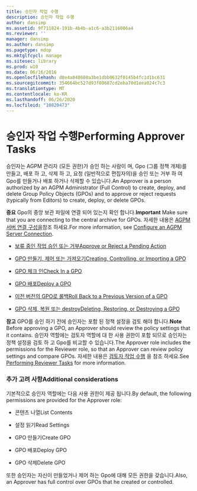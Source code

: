 ```yaml
---
title: 승인자 작업 수행
description: 승인자 작업 수행
author: dansimp
ms.assetid: 9f711824-191b-4b4b-a1c6-a3b2116006a4
ms.reviewer: ''
manager: dansimp
ms.author: dansimp
ms.pagetype: mdop
ms.mktglfcycl: manage
ms.sitesec: library
ms.prod: w10
ms.date: 06/16/2016
ms.openlocfilehash: d8e4a848608a3be1dbb0632f0145b4fc1d1bc631
ms.sourcegitcommit: 354664bc527d93f80687cd2eba70d1eea024c7c3
ms.translationtype: MT
ms.contentlocale: ko-KR
ms.lasthandoff: 06/26/2020
ms.locfileid: "10820473"
---
```

# <span data-ttu-id="f2c43-103">승인자 작업 수행</span><span class="sxs-lookup"><span data-stu-id="f2c43-103">Performing Approver Tasks</span></span>


<span data-ttu-id="f2c43-104">승인자는 AGPM 관리자 (모든 권한)가 승인 하는 사람이 며, Gpo (그룹 정책 개체)를 만들고, 배포 하 고, 삭제 하 고, 요청 (일반적으로 편집자의)을 승인 또는 거부 하 여 Gpo를 만들거나 배포 하거나 삭제할 수 있습니다.</span><span class="sxs-lookup"><span data-stu-id="f2c43-104">An Approver is a person authorized by an AGPM Administrator (Full Control) to create, deploy, and delete Group Policy Objects (GPOs) and to approve or reject requests (typically from Editors) to create, deploy, or delete GPOs.</span></span>

<span data-ttu-id="f2c43-105">**중요**  Gpo의 중앙 보관 파일에 연결 되어 있는지 확인 합니다.</span><span class="sxs-lookup"><span data-stu-id="f2c43-105">**Important** Make sure that you are connecting to the central archive for GPOs.</span></span> <span data-ttu-id="f2c43-106">자세한 내용은 [AGPM 서버 연결 구성을](configure-an-agpm-server-connection-reviewer-agpm30ops.md)참조 하세요.</span><span class="sxs-lookup"><span data-stu-id="f2c43-106">For more information, see [Configure an AGPM Server Connection](configure-an-agpm-server-connection-reviewer-agpm30ops.md).</span></span>

 

-   [<span data-ttu-id="f2c43-107">보류 중인 작업 승인 또는 거부</span><span class="sxs-lookup"><span data-stu-id="f2c43-107">Approve or Reject a Pending Action</span></span>](approve-or-reject-a-pending-action-agpm30ops.md)

-   [<span data-ttu-id="f2c43-108">GPO 만들기, 제어 또는 가져오기</span><span class="sxs-lookup"><span data-stu-id="f2c43-108">Creating, Controlling, or Importing a GPO</span></span>](creating-controlling-or-importing-a-gpo-editor-agpm30ops.md)

-   [<span data-ttu-id="f2c43-109">GPO 체크 인</span><span class="sxs-lookup"><span data-stu-id="f2c43-109">Check In a GPO</span></span>](check-in-a-gpo-agpm30ops.md)

-   [<span data-ttu-id="f2c43-110">GPO 배포</span><span class="sxs-lookup"><span data-stu-id="f2c43-110">Deploy a GPO</span></span>](deploy-a-gpo-agpm30ops.md)

-   [<span data-ttu-id="f2c43-111">이전 버전의 GPO로 롤백</span><span class="sxs-lookup"><span data-stu-id="f2c43-111">Roll Back to a Previous Version of a GPO</span></span>](roll-back-to-a-previous-version-of-a-gpo-agpm30ops.md)

-   [<span data-ttu-id="f2c43-112">GPO 삭제, 복원 또는 destroy</span><span class="sxs-lookup"><span data-stu-id="f2c43-112">Deleting, Restoring, or Destroying a GPO</span></span>](deleting-restoring-or-destroying-a-gpo-agpm30ops.md)

<span data-ttu-id="f2c43-113">**참고**  GPO를 승인 하기 전에 승인자는 포함 된 정책 설정을 검토 해야 합니다.</span><span class="sxs-lookup"><span data-stu-id="f2c43-113">**Note** Before approving a GPO, an Approver should review the policy settings that it contains.</span></span> <span data-ttu-id="f2c43-114">승인자 역할에는 검토자 역할에 대 한 사용 권한이 포함 되므로 승인자는 정책 설정을 검토 하 고 Gpo를 비교할 수 있습니다.</span><span class="sxs-lookup"><span data-stu-id="f2c43-114">The Approver role includes the permissions for the Reviewer role, so that an Approver can review policy settings and compare GPOs.</span></span> <span data-ttu-id="f2c43-115">자세한 내용은 [검토자 작업 수행](performing-reviewer-tasks-agpm30ops.md) 을 참조 하세요.</span><span class="sxs-lookup"><span data-stu-id="f2c43-115">See [Performing Reviewer Tasks](performing-reviewer-tasks-agpm30ops.md) for more information.</span></span>

 

### <span data-ttu-id="f2c43-116">추가 고려 사항</span><span class="sxs-lookup"><span data-stu-id="f2c43-116">Additional considerations</span></span>

<span data-ttu-id="f2c43-117">기본적으로 승인자 역할에는 다음 사용 권한이 제공 됩니다.</span><span class="sxs-lookup"><span data-stu-id="f2c43-117">By default, the following permissions are provided for the Approver role:</span></span>

-   <span data-ttu-id="f2c43-118">콘텐츠 나열</span><span class="sxs-lookup"><span data-stu-id="f2c43-118">List Contents</span></span>

-   <span data-ttu-id="f2c43-119">설정 읽기</span><span class="sxs-lookup"><span data-stu-id="f2c43-119">Read Settings</span></span>

-   <span data-ttu-id="f2c43-120">GPO 만들기</span><span class="sxs-lookup"><span data-stu-id="f2c43-120">Create GPO</span></span>

-   <span data-ttu-id="f2c43-121">GPO 배포</span><span class="sxs-lookup"><span data-stu-id="f2c43-121">Deploy GPO</span></span>

-   <span data-ttu-id="f2c43-122">GPO 삭제</span><span class="sxs-lookup"><span data-stu-id="f2c43-122">Delete GPO</span></span>

<span data-ttu-id="f2c43-123">또한 승인자는 자신이 만들었거나 제어 하는 Gpo에 대해 모든 권한을 갖습니다.</span><span class="sxs-lookup"><span data-stu-id="f2c43-123">Also, an Approver has full control over GPOs that he created or controlled.</span></span>

 

 





